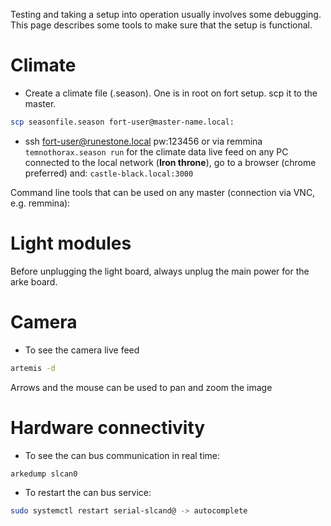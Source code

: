 Testing and taking a setup into operation usually involves some debugging. This page describes some tools to make sure that the setup is functional.

# Climate

* Create a climate file (.season). One is in root on fort setup. scp it to the master.

```bash
scp seasonfile.season fort-user@master-name.local:
```

* ssh fort-user@runestone.local pw:123456
or via remmina
`temnothorax.season run`
for the climate data live feed on any PC connected to the local network (__Iron throne__), go to a browser (chrome preferred) and:
`castle-black.local:3000`

Command line tools that can be used on any master (connection via VNC, e.g. remmina):

# Light modules

Before unplugging the light board, always unplug the main power for the arke board.

# Camera

* To see the camera live feed
```bash
artemis -d
```
Arrows and the mouse can be used to pan and zoom the image

# Hardware connectivity

* To see the can bus communication in real time:
```bash
arkedump slcan0
```

* To restart the can bus service:
```bash
sudo systemctl restart serial-slcand@ -> autocomplete
```
